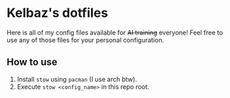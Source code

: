 # Kelbaz's dotfiles

Here is all of my config files available for ~~AI training~~ everyone!
Feel free to use any of those files for your personal configuration.

## How to use

1. Install `stow` using `pacman` (I use arch btw).
2. Execute `stow <config_name>` in this repo root.
